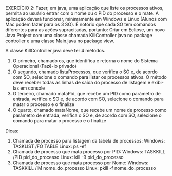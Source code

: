 EXERCÍCIO 2: Fazer, em java, uma aplicação que liste os processos ativos, permita ao usuário entrar com
o nome ou o PID do processo e o mate.
A aplicação deverá funcionar, minimamente em Windows e Linux (Alunos com Mac podem fazer para os
3 SO).
É notório que cada SO tem comandos diferentes para as ações supracitadas, portanto:
Criar em Eclipse, um novo Java Project com uma classe chamada KillController.java no package controller
e uma classe Main.java no package view.

A classe KillController.java deve ter 4 métodos.
1) O primeiro, chamado os, que identifica e retorna o nome do Sistema Operacional (Fazê-lo privado)
2) O segundo, chamado listaProcessos, que verifica o SO e, de acordo com SO, selecione o comando para
listar os processos ativos.
O método deve receber todas as linhas de saída do processo de listagem e exibi-las em console
3) O terceiro, chamado mataPid, que recebe um PID como parâmetro de entrada, verifica o SO e, de
acordo com SO, selecione o comando para matar o processo e o finalize
4) O quarto, chamado mataNome, que recebe um nome de processo como parâmetro de entrada, verifica
o SO e, de acordo com SO, selecione o comando para matar o processo e o finalize

Dicas:
1) Chamada de processo para listagem da tabela de processos:
Windows: TASKLIST /FO TABLE
Linux: ps -ef
2) Chamada de processo que mata processo por PID:
Windows: TASKKILL /PID pid_do_processo
Linux: kill -9 pid_do_processo
3) Chamada de processo que mata processo por Nome:
Windows: TASKKILL /IM nome_do_processo
Linux: pkill -f nome_do_processo
